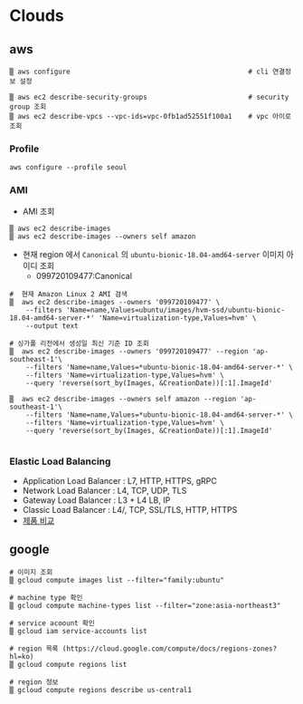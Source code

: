 # Clouds

## aws

```
▒ aws configure                                            # cli 연결정보 설정

▒ aws ec2 describe-security-groups                         # security group 조회
▒ aws ec2 describe-vpcs --vpc-ids=vpc-0fb1ad52551f100a1    # vpc 아이로 조회
```

### Profile

```
aws configure --profile seoul 
```

### AMI

* AMI 조회

```
▒ aws ec2 describe-images
▒ aws ec2 describe-images --owners self amazon 
```

* 현재 region 에서 `Canonical` 의 `ubuntu-bionic-18.04-amd64-server` 이미지 아이디 조회
  * 099720109477:Canonical
```
#  현재 Amazon Linux 2 AMI 검색
▒  aws ec2 describe-images --owners '099720109477' \
    --filters 'Name=name,Values=ubuntu/images/hvm-ssd/ubuntu-bionic-18.04-amd64-server-*' 'Name=virtualization-type,Values=hvm' \
    --output text

# 싱가폴 리전에서 생성일 최신 기준 ID 조회
▒  aws ec2 describe-images --owners '099720109477' --region 'ap-southeast-1'\
    --filters 'Name=name,Values=*ubuntu-bionic-18.04-amd64-server-*' \
    --filters 'Name=virtualization-type,Values=hvm' \
    --query 'reverse(sort_by(Images, &CreationDate))[:1].ImageId'

▒  aws ec2 describe-images --owners self amazon --region 'ap-southeast-1'\
    --filters 'Name=name,Values=*ubuntu-bionic-18.04-amd64-server-*' \
    --filters 'Name=virtualization-type,Values=hvm' \
    --query 'reverse(sort_by(Images, &CreationDate))[:1].ImageId'


```

### Elastic Load Balancing 
* Application Load Balancer : L7, HTTP, HTTPS, gRPC
* Network Load Balancer : L4, TCP, UDP, TLS
* Gateway Load Balancer : L3 + L4 LB, IP
* Classic Load Balancer : L4/, TCP, SSL/TLS, HTTP, HTTPS
* [제품 비교](https://aws.amazon.com/ko/elasticloadbalancing/features/#Product_comparisons)

## google

```
# 이미지 조회
▒ gcloud compute images list --filter="family:ubuntu"

# machine type 확인
▒ gcloud compute machine-types list --filter="zone:asia-northeast3"

# service acoount 확인
▒ gcloud iam service-accounts list

# region 목록 (https://cloud.google.com/compute/docs/regions-zones?hl=ko)
▒ gcloud compute regions list

# region 정보
▒ gcloud compute regions describe us-central1
```